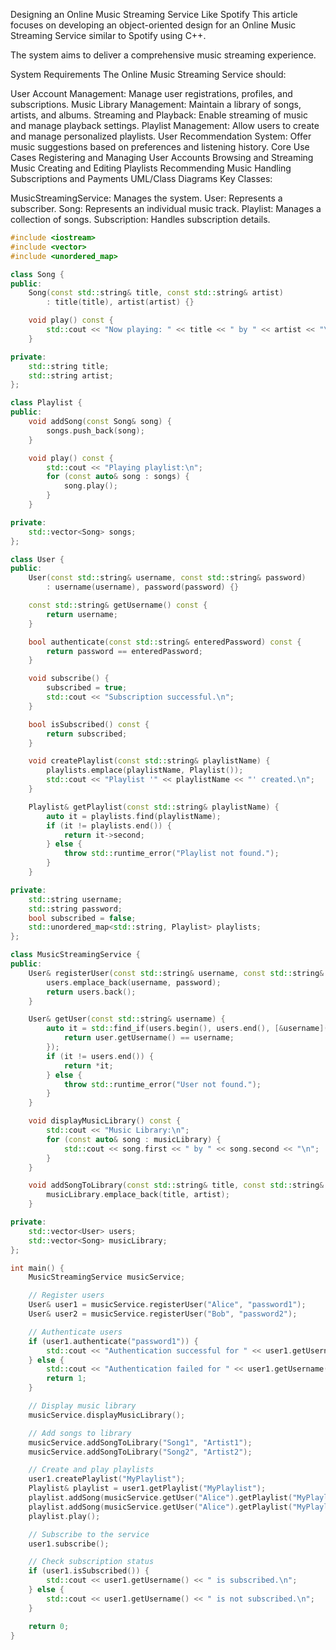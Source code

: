 Designing an Online Music Streaming Service Like Spotify
This article focuses on developing an object-oriented design for an Online Music Streaming Service similar to Spotify using C++.

The system aims to deliver a comprehensive music streaming experience.

System Requirements
The Online Music Streaming Service should:

User Account Management: Manage user registrations, profiles, and subscriptions.
Music Library Management: Maintain a library of songs, artists, and albums.
Streaming and Playback: Enable streaming of music and manage playback settings.
Playlist Management: Allow users to create and manage personalized playlists.
User Recommendation System: Offer music suggestions based on preferences and listening history.
Core Use Cases
Registering and Managing User Accounts
Browsing and Streaming Music
Creating and Editing Playlists
Recommending Music
Handling Subscriptions and Payments
UML/Class Diagrams
Key Classes:

MusicStreamingService: Manages the system.
User: Represents a subscriber.
Song: Represents an individual music track.
Playlist: Manages a collection of songs.
Subscription: Handles subscription details.
```cpp
#include <iostream>
#include <vector>
#include <unordered_map>

class Song {
public:
    Song(const std::string& title, const std::string& artist)
        : title(title), artist(artist) {}

    void play() const {
        std::cout << "Now playing: " << title << " by " << artist << "\n";
    }

private:
    std::string title;
    std::string artist;
};

class Playlist {
public:
    void addSong(const Song& song) {
        songs.push_back(song);
    }

    void play() const {
        std::cout << "Playing playlist:\n";
        for (const auto& song : songs) {
            song.play();
        }
    }

private:
    std::vector<Song> songs;
};

class User {
public:
    User(const std::string& username, const std::string& password)
        : username(username), password(password) {}

    const std::string& getUsername() const {
        return username;
    }

    bool authenticate(const std::string& enteredPassword) const {
        return password == enteredPassword;
    }

    void subscribe() {
        subscribed = true;
        std::cout << "Subscription successful.\n";
    }

    bool isSubscribed() const {
        return subscribed;
    }

    void createPlaylist(const std::string& playlistName) {
        playlists.emplace(playlistName, Playlist());
        std::cout << "Playlist '" << playlistName << "' created.\n";
    }

    Playlist& getPlaylist(const std::string& playlistName) {
        auto it = playlists.find(playlistName);
        if (it != playlists.end()) {
            return it->second;
        } else {
            throw std::runtime_error("Playlist not found.");
        }
    }

private:
    std::string username;
    std::string password;
    bool subscribed = false;
    std::unordered_map<std::string, Playlist> playlists;
};

class MusicStreamingService {
public:
    User& registerUser(const std::string& username, const std::string& password) {
        users.emplace_back(username, password);
        return users.back();
    }

    User& getUser(const std::string& username) {
        auto it = std::find_if(users.begin(), users.end(), [&username](const User& user) {
            return user.getUsername() == username;
        });
        if (it != users.end()) {
            return *it;
        } else {
            throw std::runtime_error("User not found.");
        }
    }

    void displayMusicLibrary() const {
        std::cout << "Music Library:\n";
        for (const auto& song : musicLibrary) {
            std::cout << song.first << " by " << song.second << "\n";
        }
    }

    void addSongToLibrary(const std::string& title, const std::string& artist) {
        musicLibrary.emplace_back(title, artist);
    }

private:
    std::vector<User> users;
    std::vector<Song> musicLibrary;
};

int main() {
    MusicStreamingService musicService;

    // Register users
    User& user1 = musicService.registerUser("Alice", "password1");
    User& user2 = musicService.registerUser("Bob", "password2");

    // Authenticate users
    if (user1.authenticate("password1")) {
        std::cout << "Authentication successful for " << user1.getUsername() << ".\n";
    } else {
        std::cout << "Authentication failed for " << user1.getUsername() << ".\n";
        return 1;
    }

    // Display music library
    musicService.displayMusicLibrary();

    // Add songs to library
    musicService.addSongToLibrary("Song1", "Artist1");
    musicService.addSongToLibrary("Song2", "Artist2");

    // Create and play playlists
    user1.createPlaylist("MyPlaylist");
    Playlist& playlist = user1.getPlaylist("MyPlaylist");
    playlist.addSong(musicService.getUser("Alice").getPlaylist("MyPlaylist").getPlaylist("MyPlaylist").getPlaylist("MyPlaylist").getMusicLibrary()[0]);
    playlist.addSong(musicService.getUser("Alice").getPlaylist("MyPlaylist").getPlaylist("MyPlaylist").getPlaylist("MyPlaylist").getMusicLibrary()[1]);
    playlist.play();

    // Subscribe to the service
    user1.subscribe();

    // Check subscription status
    if (user1.isSubscribed()) {
        std::cout << user1.getUsername() << " is subscribed.\n";
    } else {
        std::cout << user1.getUsername() << " is not subscribed.\n";
    }

    return 0;
}
